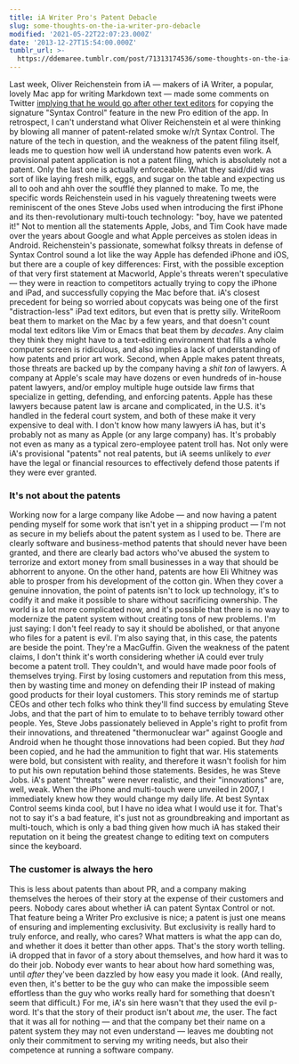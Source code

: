 ```yaml
---
title: iA Writer Pro's Patent Debacle
slug: some-thoughts-on-the-ia-writer-pro-debacle
modified: '2021-05-22T22:07:23.000Z'
date: '2013-12-27T15:54:00.000Z'
tumblr_url: >-
  https://ddemaree.tumblr.com/post/71313174536/some-thoughts-on-the-ia-writer-pro-debacle
---
```

Last week, Oliver Reichenstein from iA — makers of iA Writer, a popular, lovely Mac app for writing Markdown text — made some comments on Twitter [implying that he would go after other text editors](https://www.theverge.com/2013/12/21/5234580/patent-pending-ias-militant-stance-on-syntax-control) for copying the signature "Syntax Control" feature in the new Pro edition of the app. In retrospect, I can't understand what Oliver Reichenstein et al were thinking by blowing all manner of patent-related smoke w/r/t Syntax Control. The nature of the tech in question, and the weakness of the patent filing itself, leads me to question how well iA understand how patents even work. A provisional patent application is not a patent filing, which is absolutely not a patent. Only the last one is actually enforceable. What they said/did was sort of like laying fresh milk, eggs, and sugar on the table and expecting us all to ooh and ahh over the soufflé they planned to make. To me, the specific words Reichenstein used in his vaguely threatening tweets were reminiscent of the ones Steve Jobs used when introducing the first iPhone and its then-revolutionary multi-touch technology: "boy, have we patented it!" Not to mention all the statements Apple, Jobs, and Tim Cook have made over the years about Google and what Apple perceives as stolen ideas in Android. Reichenstein's passionate, somewhat folksy threats in defense of Syntax Control sound a lot like the way Apple has defended iPhone and iOS, but there are a couple of key differences: First, with the possible exception of that very first statement at Macworld, Apple's threats weren't speculative — they were in reaction to competitors actually trying to copy the iPhone and iPad, and successfully copying the Mac before that. iA's closest precedent for being so worried about copycats was being one of the first "distraction-less" iPad text editors, but even that is pretty silly. WriteRoom beat them to market on the Mac by a few years, and that doesn't count modal text editors like Vim or Emacs that beat them by _decades_. Any claim they think they might have to a text-editing environment that fills a whole computer screen is ridiculous, and also implies a lack of understanding of how patents and prior art work. Second, when Apple makes patent threats, those threats are backed up by the company having a _shit ton_ of lawyers. A company at Apple's scale may have dozens or even hundreds of in-house patent lawyers, and/or employ multiple huge outside law firms that specialize in getting, defending, and enforcing patents. Apple has these lawyers because patent law is arcane and complicated, in the U.S. it's handled in the federal court system, and both of these make it very expensive to deal with. I don't know how many lawyers iA has, but it's probably not as many as Apple (or any large company) has. It's probably not even as many as a typical zero-employee patent troll has. Not only were iA's provisional "patents" not real patents, but iA seems unlikely to _ever_ have the legal or financial resources to effectively defend those patents if they were ever granted.

### It's not about the patents

Working now for a large company like Adobe — and now having a patent pending myself for some work that isn't yet in a shipping product — I'm not as secure in my beliefs about the patent system as I used to be. There are clearly software and business-method patents that should never have been granted, and there are clearly bad actors who've abused the system to terrorize and extort money from small businesses in a way that should be abhorrent to anyone. On the other hand, patents are how Eli Whitney was able to prosper from his development of the cotton gin. When they cover a genuine innovation, the point of patents isn't to lock up technology, it's to codify it and make it possible to share without sacrificing ownership. The world is a lot more complicated now, and it's possible that there is no way to modernize the patent system without creating tons of new problems. I'm just saying: I don't feel ready to say it should be abolished, or that anyone who files for a patent is evil. I'm also saying that, in this case, the patents are beside the point. They're a MacGuffin. Given the weakness of the patent claims, I don't think it's worth considering whether iA could ever truly become a patent troll. They couldn't, and would have made poor fools of themselves trying. First by losing customers and reputation from this mess, then by wasting time and money on defending their IP instead of making good products for their loyal customers. This story reminds me of startup CEOs and other tech folks who think they'll find success by emulating Steve Jobs, and that the part of him to emulate to to behave terribly toward other people. Yes, Steve Jobs passionately believed in Apple's right to profit from their innovations, and threatened "thermonuclear war" against Google and Android when he thought those innovations had been copied. But they _had_ been copied, and he had the ammunition to fight that war. His statements were bold, but consistent with reality, and therefore it wasn't foolish for him to put his own reputation behind those statements. Besides, he was Steve Jobs. iA's patent "threats" were never realistic, and their "innovations" are, well, weak. When the iPhone and multi-touch were unveiled in 2007, I immediately knew how they would change my daily life. At best Syntax Control seems kinda cool, but I have no idea what I would use it for. That's not to say it's a bad feature, it's just not as groundbreaking and important as multi-touch, which is only a bad thing given how much iA has staked their reputation on it being the greatest change to editing text on computers since the keyboard.

### The customer is always the hero

This is less about patents than about PR, and a company making themselves the heroes of their story at the expense of their customers and peers. Nobody cares about whether iA can patent Syntax Control or not. That feature being a Writer Pro exclusive is nice; a patent is just one means of ensuring and implementing exclusivity. But exclusivity is really hard to truly enforce, and really, who cares? What matters is what the app can do, and whether it does it better than other apps. That's the story worth telling. iA dropped that in favor of a story about themselves, and how hard it was to do their job. Nobody ever wants to hear about how hard something was, until _after_ they've been dazzled by how easy you made it look. (And really, even then, it's better to be the guy who can make the impossible seem effortless than the guy who works really hard for something that doesn't seem that difficult.) For me, iA's sin here wasn't that they used the evil p-word. It's that the story of their product isn't about _me_, the user. The fact that it was all for nothing — and that the company bet their name on a patent system they may not even understand — leaves me doubting not only their commitment to serving my writing needs, but also their competence at running a software company.
